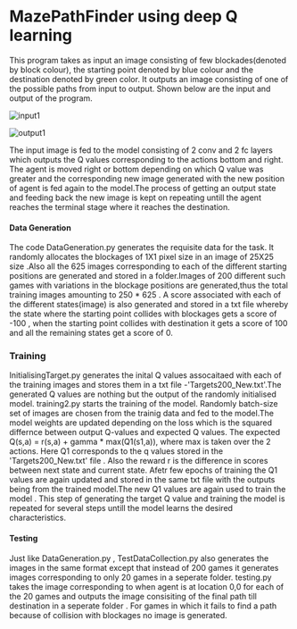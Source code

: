 # MazePathFinder using deep Q learning
This program takes as input an image consisting of few blockades(denoted by block colour), the starting point denoted by blue colour and the destination denoted by green color. It outputs an image consisting of one of the possible paths from input to output. 
Shown below are the input and output of the program.

![input1](https://cloud.githubusercontent.com/assets/12389081/21818909/99b5d194-d78f-11e6-9c10-f43cdb3feffe.png)

![output1](https://cloud.githubusercontent.com/assets/12389081/21818953/bff805ca-d78f-11e6-8f65-8670cde0e9b5.png)

The input image is fed to the model consisting of 2 conv and 2 fc layers which outputs the Q values corresponding to the actions bottom and right. The agent is moved right or bottom depending on which Q value was greater and the corresponding new image generated with the new position of agent is fed again to the model.The process of getting an output state and feeding back the new image is kept on repeating untill the agent reaches the terminal stage where it reaches the destination.


#### Data Generation
The code DataGeneration.py generates the requisite data for the task. It randomly allocates the blockages of 1X1 pixel size in an image of 25X25 size .Also all the 625 images corresponding to each of the different starting positions are generated and stored in a folder.Images of 200 different such games with variations in the blockage positions are generated,thus the total training images amounting to 250 * 625 . A score associated with each of the different states(image) is also generated and stored in a txt file whereby the state where the starting point collides with blockages gets a score of -100 , when the starting point collides with destination it gets a score of 100 and all the remaining states get a score of 0.

### Training 
InitialisingTarget.py generates the inital Q values assocaitaed with each of the training images and stores them in a txt file -'Targets200_New.txt'.The generated Q values are nothing but the output of the randomly initialised model.
training2.py starts the training of the model. Randomly batch-size set of images are chosen from the trainig data and fed to the model.The model weights are updated depending on the loss which is the squared differnce between output Q-values and expected Q values. The expected Q(s,a) = r(s,a) + gamma * max(Q1(s1,a)), where max is taken over the 2 actions. Here Q1 corresponds to the q values stored in the 'Targets200_New.txt' file . Also the reward r is the difference in scores between next state and current state. 
Afetr few epochs of training the Q1 values are again updated and stored in the same txt file with the outputs being from the trained model.The new Q1 values are again used to train the model . This step of generating the target Q value and training the model is repeated for several steps untill the model learns the desired characteristics.

#### Testing
Just like DataGeneration.py , TestDataCollection.py also generates the images in the same format except that instead of 200 games it generates images corresponding to only 20 games in a seperate folder. 
testing.py takes the image corresponding to when agent is at location 0,0 for each of the 20 games and outputs the image consisiting of the final path till destination in a seperate folder . For games in which it fails to find a path because of collision with blockages no image is generated.

